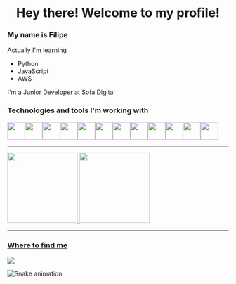 <div> 
  <h1 align="center">Hey there! Welcome to my profile!</h1>
  <h3>My name is Filipe</h3>

  <p>Actually I'm learning</p>

  <ul>
    <li>Python</li>
    <li>JavaScript</li>
    <li>AWS</li>
  </ul>

  <p>I'm a Junior Developer at Sofa Digital</p>

  <h3>Technologies and tools I'm working with</h3>

  <div style="display: flex;">
    <img src="https://cdn.jsdelivr.net/gh/devicons/devicon@latest/icons/javascript/javascript-original.svg" width="40" height="40" />
    <img src="https://cdn.jsdelivr.net/gh/devicons/devicon@latest/icons/react/react-original.svg" width="40" height="40" />
    <img src="https://cdn.jsdelivr.net/gh/devicons/devicon@latest/icons/typescript/typescript-original.svg" width="40" height="40" />
    <img src="https://cdn.jsdelivr.net/gh/devicons/devicon@latest/icons/python/python-original.svg" width="40" height="40" />
    <img src="https://cdn.jsdelivr.net/gh/devicons/devicon@latest/icons/django/django-plain-wordmark.svg" width="40" height="40" />
    <img src="https://cdn.jsdelivr.net/gh/devicons/devicon@latest/icons/djangorest/djangorest-line-wordmark.svg" width="40" height="40" />
    <img src="https://cdn.jsdelivr.net/gh/devicons/devicon@latest/icons/flask/flask-original.svg" width="40" height="40" />
    <img src="https://cdn.jsdelivr.net/gh/devicons/devicon@latest/icons/mysql/mysql-original.svg" width="40" height="40" />
    <img src="https://cdn.jsdelivr.net/gh/devicons/devicon@latest/icons/git/git-original.svg" width="40" height="40" />
    <img src="https://cdn.jsdelivr.net/gh/devicons/devicon@latest/icons/amazonwebservices/amazonwebservices-original-wordmark.svg" width="40" height="40" />
    <img src="https://cdn.jsdelivr.net/gh/devicons/devicon@latest/icons/insomnia/insomnia-original.svg" width="40" height="40" />
    <img src="https://cdn.jsdelivr.net/gh/devicons/devicon@latest/icons/bash/bash-original.svg" width="40" height="40" />
  </div>

  <hr/>

  <div>
    <a href="https://github.com/FilipeDervelan">
    <img loading="lazy" height="160em" src="https://github-readme-stats.vercel.app/api/top-langs/?username=FilipeDervelan&layout=compact&langs_count=7&theme=dracula"/>
    <img loading="lazy" height="160em" src="https://github-readme-stats.vercel.app/api?username=FilipeDervelan&show_icons=true&theme=dracula&include_all_commits=true&count_private=true"/>
  </div>
          
  <hr/>

  <h3>Where to find me</h3>
      
  <div>
    <a href="https://www.linkedin.com/in/filipedervelan/" target="_blank"><img src="https://img.shields.io/badge/LinkedIn-0077B5?style=for-the-badge&logo=linkedin&logoColor=white" /></a>
  </div>
</div>

![Snake animation](https://github.com/FilipeDervelan/FilipeDervelan/blob/output/github-contribution-grid-snake.svg)
